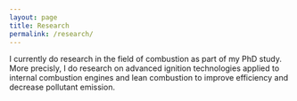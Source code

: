 ```yaml
---
layout: page
title: Research
permalink: /research/
---
```

I currently do research in the field of combustion as part of my PhD study. More precisly, I do research on advanced ignition technologies applied to internal combustion engines and lean combustion to improve efficiency and decrease pollutant emission.

